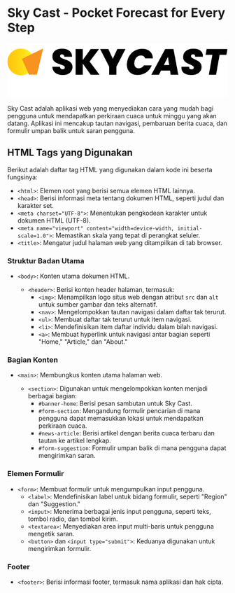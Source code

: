 # Sky Cast - Pocket Forecast for Every Step

![Skycast Logo](asset/logo.png)

Sky Cast adalah aplikasi web yang menyediakan cara yang mudah bagi pengguna untuk mendapatkan perkiraan cuaca untuk minggu yang akan datang. Aplikasi ini mencakup tautan navigasi, pembaruan berita cuaca, dan formulir umpan balik untuk saran pengguna.

## HTML Tags yang Digunakan

Berikut adalah daftar tag HTML yang digunakan dalam kode ini beserta fungsinya:

- `<html>`: Elemen root yang berisi semua elemen HTML lainnya.
- `<head>`: Berisi informasi meta tentang dokumen HTML, seperti judul dan karakter set.
- `<meta charset="UTF-8">`: Menentukan pengkodean karakter untuk dokumen HTML (UTF-8).
- `<meta name="viewport" content="width=device-width, initial-scale=1.0">`: Memastikan skala yang tepat di perangkat seluler.
- `<title>`: Mengatur judul halaman web yang ditampilkan di tab browser.

### Struktur Badan Utama

- `<body>`: Konten utama dokumen HTML.
  
  - `<header>`: Berisi konten header halaman, termasuk:
    - `<img>`: Menampilkan logo situs web dengan atribut `src` dan `alt` untuk sumber gambar dan teks alternatif.
    - `<nav>`: Mengelompokkan tautan navigasi dalam daftar tak terurut.
    - `<ul>`: Membuat daftar tak terurut untuk item navigasi.
    - `<li>`: Mendefinisikan item daftar individu dalam bilah navigasi.
    - `<a>`: Membuat hyperlink untuk navigasi antar bagian seperti "Home," "Article," dan "About."

### Bagian Konten

- `<main>`: Membungkus konten utama halaman web.

  - `<section>`: Digunakan untuk mengelompokkan konten menjadi berbagai bagian:
    - `#banner-home`: Berisi pesan sambutan untuk Sky Cast.
    - `#form-section`: Mengandung formulir pencarian di mana pengguna dapat memasukkan lokasi untuk mendapatkan perkiraan cuaca.
    - `#news-article`: Berisi artikel dengan berita cuaca terbaru dan tautan ke artikel lengkap.
    - `#form-suggestion`: Formulir umpan balik di mana pengguna dapat mengirimkan saran.

### Elemen Formulir

- `<form>`: Membuat formulir untuk mengumpulkan input pengguna.
  - `<label>`: Mendefinisikan label untuk bidang formulir, seperti "Region" dan "Suggestion."
  - `<input>`: Menerima berbagai jenis input pengguna, seperti teks, tombol radio, dan tombol kirim.
  - `<textarea>`: Menyediakan area input multi-baris untuk pengguna mengetik saran.
  - `<button>` dan `<input type="submit">`: Keduanya digunakan untuk mengirimkan formulir.

### Footer

- `<footer>`: Berisi informasi footer, termasuk nama aplikasi dan hak cipta.